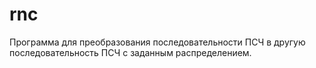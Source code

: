 # rnc
Программа для преобразования последовательности ПСЧ в другую последовательность ПСЧ с заданным распределением.
